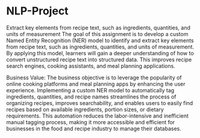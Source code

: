 # NLP-Project
Extract key elements from recipe text, such as ingredients, quantities, and units of measurement
The goal of this assignment is to develop a custom Named Entity Recognition (NER) model to identify and extract key elements from recipe text, such as ingredients, quantities, and units of measurement. By applying this model, learners will gain a deeper understanding of how to convert unstructured recipe text into structured data. This improves recipe search engines, cooking assistants, and meal planning applications.

Business Value:
The business objective is to leverage the popularity of online cooking platforms and meal planning apps by enhancing the user experience. Implementing a custom NER model to automatically tag ingredients, quantities, and recipe names streamlines the process of organizing recipes, improves searchability, and enables users to easily find recipes based on available ingredients, portion sizes, or dietary requirements. This automation reduces the labor-intensive and inefficient manual tagging process, making it more accessible and efficient for businesses in the food and recipe industry to manage their databases.
